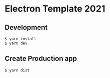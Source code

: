 # Electron Template 2021

## Development

```
$ yarn install
$ yarn dev
```

## Create Production app

```
$ yarn dist
```
